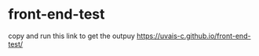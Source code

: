 # front-end-test


copy and run this link to get the outpuy
https://uvais-c.github.io/front-end-test/
